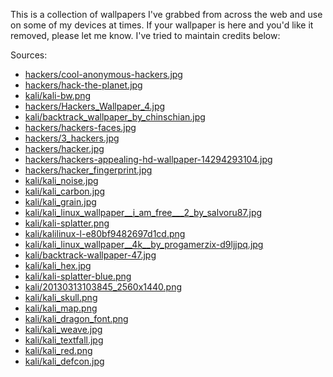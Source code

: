 This is a collection of wallpapers I've grabbed from across the web and use on
some of my devices at times.  If your wallpaper is here and you'd like it
removed, please let me know.  I've tried to maintain credits below:

Sources:

* [hackers/cool-anonymous-hackers.jpg](http://www.pageresource.com/wallpapers/wallpaper/cool-anonymous-hackers.jpg)
* [hackers/hack-the-planet.jpg](http://www.informatique-depan.fr/images/wallpapers/hacking-wallpapers/hack-the-planet.jpg)
* [kali/kali-bw.png](https://images2.alphacoders.com/480/480538.png)
* [hackers/Hackers_Wallpaper_4.jpg](https://i2.wp.com/geekyard.com/Download/Hackers_Wallpaper_4.jpg)
* [kali/backtrack_wallpaper_by_chinschian.jpg](https://mananrockxblog.files.wordpress.com/2012/07/backtrack_wallpaper_by_chinschian-d4e7y6r1.jpg)
* [hackers/hackers-faces.jpg](https://images.alphacoders.com/566/566916.jpg)
* [hackers/3_hackers.jpg](http://wallpapers-best.com/uploads/posts/2016-02/3_hackers.jpg)
* [hackers/hacker.jpg](http://securityri.com/blog/wp-content/uploads/2015/05/hacker.jpg)
* [hackers/hackers-appealing-hd-wallpaper-14294293104.jpg](http://wallpaperrs.com/uploads/movies/hackers-appealing-hd-wallpaper-14294293104.jpg)
* [hackers/hacker_fingerprint.jpg](http://10-themes.com/data_images/wallpapers/13/335788-hackers.jpg)
* [kali/kali_noise.jpg](https://latesthackingnews.com/wp-content/uploads/2015/02/ws_Kali_Linux_1920x10801.jpg)
* [kali/kali_carbon.jpg](http://orig04.deviantart.net/951d/f/2013/279/6/9/kali_linux_wallpaper_carbon_by_satanic_surfer-d6pf8yj.jpg)
* [kali/kali_grain.jpg](https://i.imgur.com/B2VUW56.jpg)
* [kali/kali_linux_wallpaper__i_am_free___2_by_salvoru87.jpg](http://pre10.deviantart.net/f4a1/th/pre/i/2014/332/d/2/kali_linux_wallpaper__i_am_free___2_by_salvoru87-d87y9p9.jpg)
* [kali/kali-splatter.png](http://orig00.deviantart.net/7064/f/2013/264/5/7/kali_by_typograflaw-d6n6m8l.png)
* [kali/kalilinux-l-e80bf9482697d1cd.png](http://cdn.johnywheels.com/2015/11/30/kalilinux-l-e80bf9482697d1cd.png)
* [kali/kali_linux_wallpaper__4k__by_progamerzix-d9ljjpq.jpg](http://orig04.deviantart.net/bdc2/f/2015/362/6/f/kali_linux_wallpaper__4k__by_progamerzix-d9ljjpq.jpg)
* [kali/backtrack-wallpaper-47.jpg](https://static.spiceworks.com/shared/post/0002/1129/backtrack-wallpaper-47.jpg)
* [kali/kali_hex.jpg](http://cdn.johnywheels.com/2015/11/25/kalilinux-l-82d88785b83b2f13.jpg)
* [kali/kali-splatter-blue.png](https://lh5.googleusercontent.com/-CW1-qRVBiqc/U7ARd2T9LCI/AAAAAAAAAGw/oantfR6owSg/w1920-h1080/vzex.png)
* [kali/20130313103845_2560x1440.png](http://i.nextmedia.com.au/Galleries/20130313103845_2560x1440.png)
* [kali/kali_skull.png](https://i.imgur.com/cX4smJ0.png)
* [kali/kali_map.png](https://3.bp.blogspot.com/-nNmAGvJh_1k/Uu_seW9ri4I/AAAAAAAAAJk/2p8nZMKcLaY/s1600/todaynews+bigbanner.png)
* [kali/kali_dragon_font.png](https://2.bp.blogspot.com/-MAwuSylWK-0/U8SzcgQOsiI/AAAAAAAAA0Q/193oWnFmhEE/s1600/Kali+Linux+HD+Wallpaper+collection.png)
* [kali/kali_weave.jpg](https://4.bp.blogspot.com/-Iey6CuCQNSo/UnqTaAL-wYI/AAAAAAAAFoE/x5HM-Z56s7A/s1600/Backtrack_wallpaper_Logo_Increinfo.jpg)
* [kali/kali_textfall.jpg](http://img09.deviantart.net/73b1/i/2013/345/e/3/kali_linux_backtrack_wallpaper_black_and_white_v_1_by_zeroxproject-d6xl66b.jpg)
* [kali/kali_red.png](https://www.kali.org/wp-content/uploads/2014/06/kali-wp-june-2014_1920x1080_E.png)
* [kali/kali_defcon.jpg](http://cdn.johnywheels.com/2015/11/25/kalilinux-l-a28b0744a29945ff.jpg)

